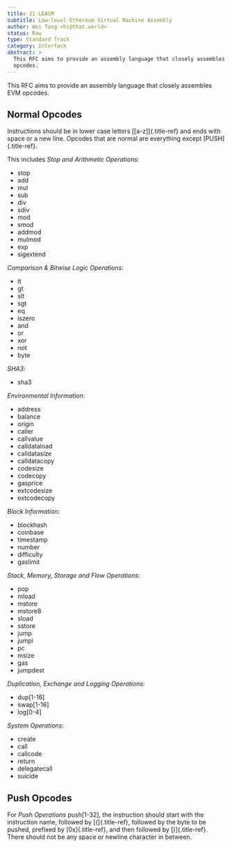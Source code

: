 ```yaml
---
title: 21-LEASM
subtitle: Low-level Ethereum Virtual Machine Assembly
author: Wei Tang <hi@that.world>
status: Raw
type: Standard Track
category: Interface
abstract: >
  This RFC aims to provide an assembly language that closely assembles EVM
  opcodes.
---
```


This RFC aims to provide an assembly language that closely assembles EVM
opcodes.

Normal Opcodes
--------------

Instructions should be in lower case letters [\[a-z\]]{.title-ref} and
ends with space or a new line. Opcodes that are normal are everything
except [PUSH]{.title-ref}.

This includes *Stop and Arithmetic Operations*:

-   stop
-   add
-   mul
-   sub
-   div
-   sdiv
-   mod
-   smod
-   addmod
-   mulmod
-   exp
-   sigextend

*Comparison & Bitwise Logic Operations*:

-   lt
-   gt
-   slt
-   sgt
-   eq
-   iszero
-   and
-   or
-   xor
-   not
-   byte

*SHA3*:

-   sha3

*Environmental Information*:

-   address
-   balance
-   origin
-   caller
-   callvalue
-   calldataload
-   calldatasize
-   calldatacopy
-   codesize
-   codecopy
-   gasprice
-   extcodesize
-   extcodecopy

*Block Information*:

-   blockhash
-   coinbase
-   timestamp
-   number
-   difficulty
-   gaslimit

*Stack, Memory, Storage and Flow Operations*:

-   pop
-   mload
-   mstore
-   mstore8
-   sload
-   sstore
-   jump
-   jumpi
-   pc
-   msize
-   gas
-   jumpdest

*Duplication, Exchange and Logging Operations*:

-   dup\[1-16\]
-   swap\[1-16\]
-   log\[0-4\]

*System Operations*:

-   create
-   call
-   callcode
-   return
-   delegatecall
-   suicide

Push Opcodes
------------

For *Push Operations* push\[1-32\], the instruction should start with
the instruction name, followed by [(]{.title-ref}, followed by the byte
to be pushed, prefixed by [0x]{.title-ref}, and then followed by
[)]{.title-ref}. There should not be any space or newline character in
between.
